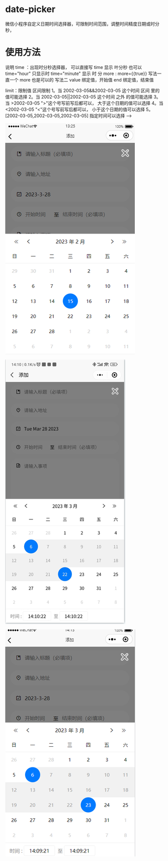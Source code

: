 # date-picker
微信小程序自定义日期时间选择器，可限制时间范围，调整时间精度日期或时分秒，


# 使用方法

 <date-picker show="{{isDate}}" limit=">2023-3-2" more time="minute" end="2023-3-22" value="2023-3-6"></date-picker> 

 <date-picker show="{{isDate}}" limit=">2023-3-2" more time end="2023-3-22" value="2023-3-6"></date-picker> 

 <date-picker show="{{isDate}}" limit="<2023-3-2" value="2023-3-6"></date-picker> 

 <date-picker show="{{isDate}}" limit="2023-3-2&&2023-3-22" value="2023-3-6"></date-picker> 

 <date-picker show="{{isDate}}" limit="2023-3-2||2023-3-22" value="2023-3-6"></date-picker> 

 <date-picker show="{{isDate}}" limit="[2023-3-2,2023-3-22]" value="2023-3-6"></date-picker> 

 <date-picker show="{{isDate}}"  value="2023-3-6"></date-picker> 
 
 说明
 time ：出现时分秒选择器， 可以直接写 time 显示 叶分秒  也可以 time="hour" 只显示时  time="minute" 显示 时 分 
 more :  more={{true}} 写法一    直一个 more 也是可以的 写法二
 value 绑定值，开始值
 end 绑定值，结束值

 limit：限制值 区间限制
   1。当 2002-03-05&&2002-03-05  这个时间 区间 里的值可能选择
   2。当 2002-03-05||2002-03-05  这个时间 之外 的值可能选择 
   3。当 >2002-03-05  ">"这个号写前写后都可以， 大于这个日期的值可以选择
   4。当 <2002-03-05  "<"这个号写前写后都可以， 小于这个日期的值可以选择
   5。[2002-03-05,2002-03-05,2002-03-05]  指定时间可以选择
 -->


![img](https://github.com/wyulang/wx-date/blob/main/demo-pic/wx1.png)

![img](https://github.com/wyulang/wx-date/blob/main/demo-pic/wx2.png)

![img](https://github.com/wyulang/wx-date/blob/main/demo-pic/wx3.png)

